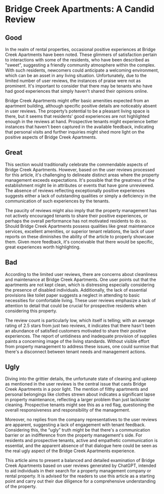# Bridge Creek Apartments: A Candid Review

## Good
In the realm of rental properties, occasional positive experiences at Bridge Creek Apartments have been noted. These glimmers of satisfaction pertain to interactions with some of the residents, who have been described as "sweet", suggesting a friendly community atmosphere within the complex. With such residents, newcomers could anticipate a welcoming environment, which can be an asset in any living situation. Unfortunately, due to the limited number of user reviews, the instances of praise were not as prominent. It's important to consider that there may be tenants who have had good experiences that simply haven't shared their opinions online.

Bridge Creek Apartments might offer basic amenities expected from an apartment building, although specific positive details are noticeably absent in user reviews. The property’s potential to be a pleasant living space is there, but it seems that residents' good experiences are not highlighted enough in the reviews at hand. Prospective tenants might experience better instances that haven't been captured in the available feedback, indicating that personal visits and further inquiries might shed more light on the positive aspects of Bridge Creek Apartments.

## Great
This section would traditionally celebrate the commendable aspects of Bridge Creek Apartments. However, based on the user reviews processed for this article, it's challenging to delineate distinct areas where the property management exceeds expectations. It's possible that the greatness of the establishment might lie in attributes or events that have gone unreviewed. The absence of reviews reflecting exceptionally positive experiences suggests either a lack of outstanding qualities or simply a deficiency in the communication of such experiences by the tenants.

The paucity of reviews might also imply that the property management has not actively encouraged tenants to share their positive experiences, or perhaps the overall performance has not motivated residents to do so. Should Bridge Creek Apartments possess qualities like great maintenance services, excellent amenities, or superior tenant relations, the lack of user reports on these diminishes the ability of the article to properly showcase them. Given more feedback, it's conceivable that there would be specific, great experiences worth highlighting.

## Bad
According to the limited user reviews, there are concerns about cleanliness and maintenance at Bridge Creek Apartments. One user points out that the apartments are not kept clean, which is distressing especially considering the presence of disabled individuals. Additionally, the lack of essential provisions like toilet paper suggests a neglect in attending to basic necessities for comfortable living. These user reviews emphasize a lack of attention to detail that could be crucial for prospective residents when considering this property.

The review count is particularly low, which itself is telling; with an average rating of 2.5 stars from just two reviews, it indicates that there hasn't been an abundance of satisfied customers motivated to share their positive experiences. The report of untidiness and inadequate provision of supplies paints a concerning image of the living standards. Without visible effort from property management to address these issues, one could surmise that there's a disconnect between tenant needs and management actions.

## Ugly
Diving into the grittier details, the unfortunate state of cleaning and upkeep as mentioned in the user reviews is the central issue that casts Bridge Creek Apartments in a poor light. The mention of filthy apartments and personal belongings like clothes strewn about indicates a significant lapse in property maintenance, reflecting a larger problem than just lackluster cleaning. Prospective tenants might see this as a red flag, questioning the overall responsiveness and responsibility of the management.

Moreover, no replies from the company representatives to the user reviews are apparent, suggesting a lack of engagement with tenant feedback. Considering this, the “ugly” truth might be that there's a communication barrier or an indifference from the property management's side. For residents and prospective tenants, active and empathetic communication is essential, and the apparent absence of that dialogue here could be seen as the real ugly aspect of the Bridge Creek Apartments experience.

This article aims to present a balanced and detailed examination of Bridge Creek Apartments based on user reviews generated by ChatGPT, intended to aid individuals in their search for a property management company or rental property. It is advised for the readers to use this article as a starting point and carry out their due diligence for a comprehensive understanding of the property.